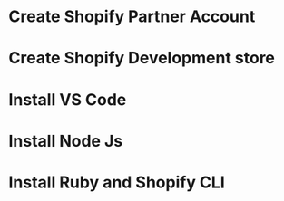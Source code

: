 # Create Shopify Partner Account
# Create Shopify Development store
# Install VS Code
# Install Node Js
# Install Ruby and Shopify CLI